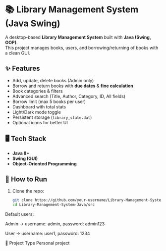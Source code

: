 # 📚 Library Management System (Java Swing)

A desktop-based **Library Management System** built with **Java (Swing, OOP)**.  
This project manages books, users, and borrowing/returning of books with a clean GUI.

## ✨ Features
- Add, update, delete books (Admin only)
- Borrow and return books with **due dates** & **fine calculation**
- Book categories & filters
- Advanced search (Title, Author, Category, ID, All fields)
- Borrow limit (max 5 books per user)
- Dashboard with total stats
- Light/Dark mode toggle
- Persistent storage (`library_state.dat`)
- Optional icons for better UI

## 🖥️ Tech Stack
- **Java 8+**
- **Swing (GUI)**
- **Object-Oriented Programming**

## 🚀 How to Run
1. Clone the repo:
   ```bash
   git clone https://github.com/your-username/Library-Management-System-Java.git
   cd Library-Management-System-Java/src


Default users:

Admin → username: admin, password: admin123

User → username: user1, password: 1234


📂 Project Type
Personal project
